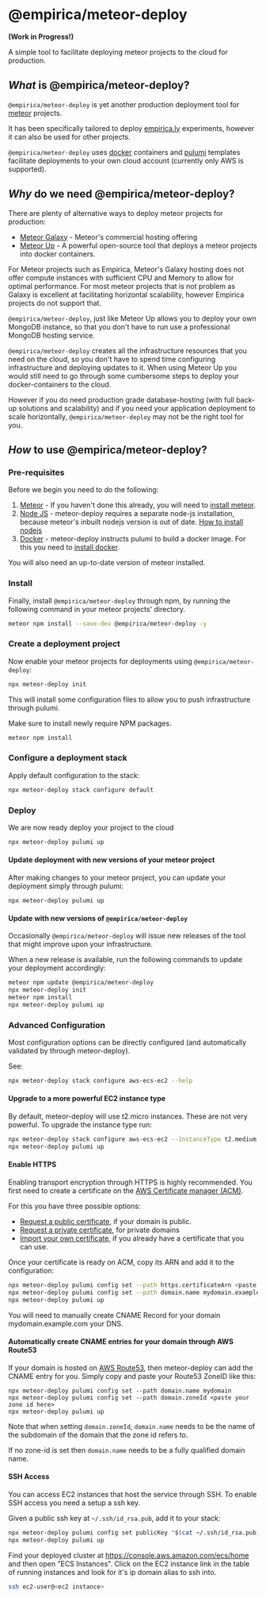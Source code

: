 @empirica/meteor-deploy
=======================
**(Work in Progress!)** 

A simple tool to facilitate deploying meteor projects to the cloud for production.

## _What_ is @empirica/meteor-deploy?

`@empirica/meteor-deploy` is yet another production deployment tool for [meteor](https://meteor.com) projects. 

It has been specifically tailored to deploy [empirica.ly](https://empirica.ly) experiments, however it can also be used for other projects.

`@empirica/meteor-deploy` uses [docker](https://docker.com) containers and [pulumi](https://pulumi.com) templates facilitate deployments to your own cloud account (currently only AWS is supported). 

## _Why_ do we need @empirica/meteor-deploy?

There are plenty of alternative ways to deploy meteor projects for production:

 * [Meteor Galaxy](https://www.meteor.com/hosting) - Meteor's commercial hosting offering
 * [Meteor Up](http://meteor-up.com/) - A powerful open-source tool that deploys a meteor projects into docker containers.

For Meteor projects such as Empirica, Meteor's Galaxy hosting does not offer compute instances with sufficient CPU and Memory to allow for optimal performance. For most meteor projects that is not problem as Galaxy is excellent at facilitating horizontal scalability, however Empirica projects do not support that.

`@empirica/meteor-deploy`, just like Meteor Up allows you to deploy your own MongoDB instance, so that you don't have to run use a professional MongoDB hosting service.

`@empirica/meteor-deploy` creates all the infrastructure resources that you need on the cloud, so you don't have to spend time configuring infrastructure and deploying updates to it. When using Meteor Up you would still need to go through some cumbersome steps to deploy your docker-containers to the cloud.

However if you do need production grade database-hosting (with full back-up solutions and scalability) and if you need your application deployment to scale horizontally, `@empirica/meteor-deploy` may not be the right tool for you.
 
## _How_ to use @empirica/meteor-deploy?

### Pre-requisites

Before we begin you need to do the following:

1. [Meteor](https://meteor.com) - If you haven't done this already, you will need to [install meteor](https://www.meteor.com/install).
1. [Node JS](https://nodejs.dev) - meteor-deploy requires a separate node-js installation, because meteor's inbuilt nodejs version is out of date. [How to install nodejs](https://nodejs.dev/how-to-install-nodejs)
1. [Docker](https://docker.io) - meteor-deploy instructs pulumi to build a docker image. For this you need to [install docker](https://www.docker.com/get-started).

You will also need an up-to-date version of meteor installed.

### Install

Finally, install `@empirica/meteor-deploy` through npm, by running the following command in your meteor projects' directory.

```bash
meteor npm install --save-dev @empirica/meteor-deploy -y
```

### Create a deployment project

Now enable your meteor projects for deployments using `@empirica/meteor-deploy`:

```bash
npx meteor-deploy init
```

This will install some configuration files to allow you to push infrastructure through pulumi. 

Make sure to install newly require NPM packages.

```bash 
meteor npm install
```

### Configure a deployment stack

Apply default configuration to the stack:

```bash 
npx meteor-deploy stack configure default
```

### Deploy 

We are now ready deploy your project to the cloud

```bash
npx meteor-deploy pulumi up
```

#### Update deployment with new versions of your meteor project

After making changes to your meteor project, you can update your deployment simply through pulumi:

```
npx meteor-deploy pulumi up
```

#### Update with new versions of `@empirica/meteor-deploy`

Occasionally `@empirica/meteor-deploy` will issue new releases of the tool that might improve upon your infrastructure.

When a new release is available, run the following commands to update your deployment accordingly:

```bash 
meteor npm update @empirica/meteor-deploy
npx meteor-deploy init
meteor npm install
npx meteor-deploy pulumi up
```

### Advanced Configuration

Most configuration options can be directly configured (and automatically validated by through meteor-deploy). 

See:
```bash 
npx meteor-deploy stack configure aws-ecs-ec2 --help
```

#### Upgrade to a more powerful EC2 instance type

By default, meteor-deploy will use t2.micro instances. These are not very powerful. To upgrade the instance type
run: 

```bash
npx meteor-deploy stack configure aws-ecs-ec2 --instanceType t2.medium --app:memory: 1024 --db:memory: 1024
npx meteor-deploy pulumi up
```

#### Enable HTTPS

Enabling transport encryption through HTTPS is highly recommended. You first need to create a certificate on the 
[AWS Certificate manager (ACM)](https://aws.amazon.com/certificate-manager/). 

For this you have three possible options:

* [Request a public certificate](https://docs.aws.amazon.com/acm/latest/userguide/gs-acm-request-public.html), if your domain is public.
* [Request a private certificate](https://docs.aws.amazon.com/acm/latest/userguide/gs-acm-request-private.html), for private domains 
* [Import your own certificate](https://docs.aws.amazon.com/acm/latest/userguide/import-certificate-api-cli.html), if you already have a certificate that you can use.

Once your certificate is ready on ACM, copy its ARN and add it to the configuration:

```bash 
npx meteor-deploy pulumi config set --path https.certificateArn <paste your certificate arn>
npx meteor-deploy pulumi config set --path domain.name mydomain.example.com
npx meteor-deploy pulumi up
```

You will need to manually create CNAME Record for your domain mydomain.example.com your DNS. 

#### Automatically create CNAME entries for your domain through AWS Route53

If your domain is hosted on [AWS Route53](https://aws.amazon.com/route53/), then meteor-deploy can add the CNAME entry for you. 
Simply copy and paste your Route53 ZoneID like this:

```
npx meteor-deploy pulumi config set --path domain.name mydomain
npx meteor-deploy pulumi config set --path domain.zoneId <paste your zone id here>
npx meteor-deploy pulumi up
```

Note that when setting `domain.zoneId`, `domain.name` needs to be the name of the subdomain of the domain that the zone id refers to.

If no zone-id is set then `domain.name` needs to be a fully qualified domain name.


#### SSH Access

You can access EC2 instances that host the service through SSH. To enable SSH access you need a setup a ssh key.

Given a public ssh key at `~/.ssh/id_rsa.pub`, add it to your stack:

```bash 
npx meteor-deploy pulumi config set publicKey "$(cat ~/.ssh/id_rsa.pub)"
npx meteor-deploy pulumi up
```

Find your deployed cluster at https://console.aws.amazon.com/ecs/home and then open "ECS Instances". 
Click on the EC2 instance link in the table of running instances and look for it's ip domain alias to ssh into.

```bash 
ssh ec2-user@<ec2 instance>
```
